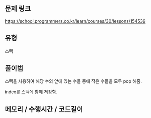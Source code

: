 ## 문제 링크

https://school.programmers.co.kr/learn/courses/30/lessons/154539

## 유형

스택

## 풀이법

스택을 사용하여 해당 수의 앞에 있는 수들 중에 작은 수들을 모두 pop 해줌.

index를 스택에 함께 저장함.

## 메모리 / 수행시간 / 코드길이

